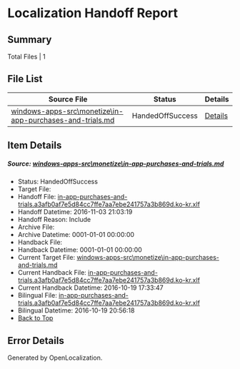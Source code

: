 # <a name='report-top'></a> Localization Handoff Report

## Summary
 Total Files | 1

## File List
 Source File | Status | Details 
 ----------- | ------ | ------- 
 [windows-apps-src\monetize\in-app-purchases-and-trials.md](https://cpubwin.visualstudio.com/windows-uwp/_git/windows-uwp/commit/09a123de7b3c31e2de6a3e43d44c648e7cc94da4?path=windows-apps-src%2Fmonetize%2Fin-app-purchases-and-trials.md&_a=contents) | HandedOffSuccess | [Details](#ef0764aaf772fc36c6a6266e103cb35cafa841c55186)

## Item Details
##### <a name='ef0764aaf772fc36c6a6266e103cb35cafa841c55186'></a> Source: [windows-apps-src\monetize\in-app-purchases-and-trials.md](https://cpubwin.visualstudio.com/windows-uwp/_git/windows-uwp/commit/09a123de7b3c31e2de6a3e43d44c648e7cc94da4?path=windows-apps-src%2Fmonetize%2Fin-app-purchases-and-trials.md&_a=contents)
* Status: HandedOffSuccess
* Target File: 
* Handoff File: [in-app-purchases-and-trials.a3afb0af7e5d84cc7ffe7aa7ebe241757a3b869d.ko-kr.xlf](https://cpubwin.visualstudio.com/windows-uwp/_git/WDCLib.handoff/commit/0074024bf64728af4c83cb8109dde2b3aa642817?path=ol-handoff%2Fcpubwin%2Fwindows-uwp.ko-kr%2Fmaster%2Fin-app-purchases-and-trials.a3afb0af7e5d84cc7ffe7aa7ebe241757a3b869d.ko-kr.xlf&_a=contents)
* Handoff Datetime: 2016-11-03 21:03:19
* Handoff Reason: Include
* Archive File: 
* Archive Datetime: 0001-01-01 00:00:00
* Handback File: 
* Handback Datetime: 0001-01-01 00:00:00
* Current Target File: [windows-apps-src\monetize\in-app-purchases-and-trials.md](https://cpubwin.visualstudio.com/windows-uwp/_git/windows-uwp.ko-kr/commit/3e9c3cb1ebac2ec3a4d456f01eb924abb22d4d5e?path=windows-apps-src%2Fmonetize%2Fin-app-purchases-and-trials.md&_a=contents)
* Current Handback File: [in-app-purchases-and-trials.a3afb0af7e5d84cc7ffe7aa7ebe241757a3b869d.ko-kr.xlf](https://cpubwin.visualstudio.com/windows-uwp/_git/WDCLib.handback/commit/665c9355e02155a7dbb5201e03123308ee1bee16?path=ol-handback%2FMicrosoft%2Fwindows-apps.ko-kr%2Fmaster%2Fin-app-purchases-and-trials.a3afb0af7e5d84cc7ffe7aa7ebe241757a3b869d.ko-kr.xlf&_a=contents)
* Current Handback Datetime: 2016-10-19 17:33:47
* Bilingual File: [in-app-purchases-and-trials.a3afb0af7e5d84cc7ffe7aa7ebe241757a3b869d.ko-kr.xlf](https://cpubwin.visualstudio.com/windows-uwp/_git/WDCLib.handback/commit/665c9355e02155a7dbb5201e03123308ee1bee16?path=ol-handback%2FMicrosoft%2Fwindows-apps.ko-kr%2Fmaster%2Fin-app-purchases-and-trials.a3afb0af7e5d84cc7ffe7aa7ebe241757a3b869d.ko-kr.xlf&_a=contents)
* Bilingual Datetime: 2016-10-19 20:56:18
* [Back to Top](#report-top)


## Error Details

Generated by OpenLocalization.
